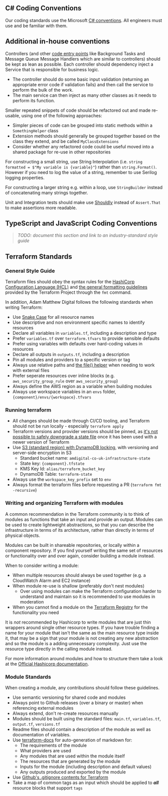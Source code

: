 ## C# Coding Conventions

Our coding standards use the Microsoft [C# conventions](https://docs.microsoft.com/en-us/dotnet/csharp/fundamentals/coding-style/coding-conventions). All engineers must use and be familiar with them.

## Additional in-house conventions

Controllers (and other [code entry points](/Platform-Development-Playbook/Software-Engineering-Practices/Architecture-&-Infrastructure/Structure-and-Patterns/Lean-Entrypoints) like Background Tasks and Message Queue Message Handlers which are similar to controllers) should be kept as lean as possible. Each controller should dependency inject a Service that is responsible for business logic.
- The controller should do some basic input validation (returning an appropriate error code if validation fails) and then call the service to perform the bulk of the work.
- The main service can then inject as many other classes as it needs to perform its function.

Smaller repeated snippets of code should be refactored out and made re-usable, using one of the following approaches:
- Simpler pieces of code can be grouped into static methods within a `SomethingHelper` class
- Extension methods should generally be grouped together based on the class they extend, and be called `MyClassExtensions`
- Consider whether any refactored code could be useful moved into a shared package for re-use in other repositories

For constructing a small string, use String Interpolation (i.e. `string formatted = $"My variable is {variable}"`) rather than `string.Format()`. However if you need to log the value of a string, remember to use Serilog logging properties.

For constructing a larger string e.g. within a loop, use `StringBuilder` instead of concatenating many strings together.

Unit and Integration tests should make use [Shouldly](https://github.com/shouldly/shouldly#readme) instead of `Assert.That` to make assertions more readable.

## TypeScript and JavaScript Coding Conventions

> _TODO: document this section and link to an industry-standard style guide_

## Terraform Standards

### General Style Guide

Terraform files should obey the syntax rules for the [HashiCorp Configuration Language (HCL)](https://www.terraform.io/language/syntax/configuration) and [the general formatting guidelines](https://www.terraform.io/cli/commands/fmt) provided by the Terraform Project through the `fmt` command.

In addition, Adam Matthew Digital follows the following standards when writing Terraform:

- Use [Snake Case](https://en.wikipedia.org/wiki/Snake_case) for all resource names
- Use descriptive and non environment specific names to identify resources
- Declare all variables in `variables.tf`, including a description and type
- Prefer `variables.tf` over `terraform.tfvars` to provide sensible defaults
- Prefer using variables with defaults over hard-coding values in resources
- Declare all outputs in `outputs.tf`, including a description
- Pin all modules and providers to a specific version or tag
- Always use relative paths and [the file() helper](https://www.terraform.io/language/functions/file) when needing to work with external files
- Prefer seperate resources over inline blocks (e.g. `aws_security_group_rule` over `aws_security_group`)
- Always define the AWS region as a variable when building modules
- Always use workspace variables in an `envs` folder, `{component}/envs/{workspace}.tfvars`

### Running terraform

- All changes should be made through CI/CD tooling, and Terraform should not be run locally - especially `terraform apply`
- Terraform versions and provider versions should be pinned, as [it's not possible to safely downgrade a state file](https://github.com/hashicorp/terraform/issues/16879) once it has been used with a newer version of Terraform
- Use [S3 (standard region) with DynamoDB locking](https://www.terraform.io/language/settings/backends/s3), with versioning and server-side encryption in S3
    - Standard bucket name: `amdigital-co-uk-infrastructure-state`
    - State key: `{component}.tfstate`
    - KMS Key Id: `alias/terraform_bucket_key`
    - DynamoDB Table: `terraform-state`
- Always use the `workspace_key_prefix` set to `env`
- Always format the terraform files before requesting a PR (`terraform fmt -recursive`)

### Writing and organizing Terraform with modules

A common recommendation in the Terraform community is to think of modules as functions that take an input and provide an output. Modules can be used to create lightweight abstractions, so that you can describe the infrastructure in terms of its architecture, rather than directly in terms of physical objects. 

Modules can be built in shareable repositories, or locally within a component repository. If you find yourself writing the same set of resources or functionality over and over again, consider building a module instead.

When to consider writing a module:

- When multiple resources should always be used together (e.g. a CloudWatch Alarm and EC2 instance)
- When module re-use is shallow (preferably don't nest modules)
   - Over using modules can make the Terraform configuration harder to understand and maintain so it is recommended to use modules in moderation
- When you cannot find a module on the [Terraform Registry](https://registry.terraform.io/) for the functionality you need

It is _not_ recommended by Hashicorp to write modules that are just thin wrappers around single other resource types. If you have trouble finding a name for your module that isn't the same as the main resource type inside it, that may be a sign that your module is not creating any new abstraction and so the module is a adding unnecessary complexity. Just use the resource type directly in the calling module instead.

For more information around modules and how to structure them take a look at the [Official Hashicorp documentation](https://www.terraform.io/language/modules/develop/structure).

### Module Standards

When creating a module, any contributions should follow these guidelines.

- Use semantic versioning for shared code and modules
- Always point to Github releases (over a binary or master) when referencing external modules
- Always extend, don't re-create resources manually
- Modules should be built using the standard files: `main.tf`, `variables.tf`, `output.tf`, `versions.tf`
- Readme files should contain a description of the module as well as documentation of variables. 
- Use [terraform-docs](https://terraform-docs.io/) for auto-generation of markdown for:
    - The requirements of the module
    - What providers are used
    - Any modules that are used within the module itself
    - The resources that are generated by the module
    - Inputs for the module (including description and default values)
    - Any outputs produced and exported by the module
- Use [Github's .gitignore contents for Terraform](https://github.com/github/gitignore/blob/master/Terraform.gitignore)
- Take a map of common tags as an input which should be applied to **_all_** resource blocks that support `tags`